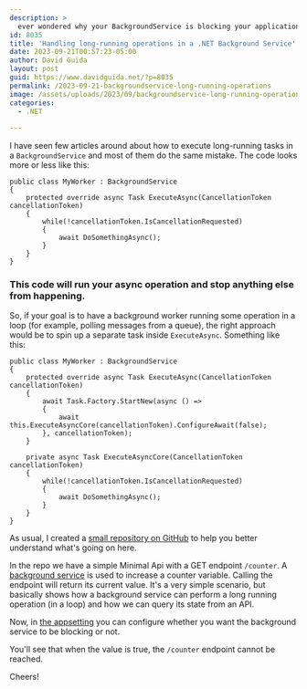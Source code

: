 ```yaml
---
description: >
  ever wondered why your BackgroundService is blocking your application? Let's find out how to fix it!
id: 8035
title: 'Handling long-running operations in a .NET Background Service'
date: 2023-09-21T00:57:23-05:00
author: David Guida
layout: post
guid: https://www.davidguida.net/?p=8035
permalink: /2023-09-21-backgroundservice-long-running-operations
image: /assets/uploads/2023/09/backgroundservice-long-running-operations.jpg
categories:  
  - .NET
  
---
```


I have seen few articles around about how to execute long-running tasks in a `BackgroundService` and most of them do the same mistake. The code looks more or less like this:
```
public class MyWorker : BackgroundService
{
    protected override async Task ExecuteAsync(CancellationToken cancellationToken)
    {
        while(!cancellationToken.IsCancellationRequested)
        {
            await DoSomethingAsync();
        }
    }
}
```

### This code will run your async operation and stop anything else from happening. 

So, if your goal is to have a background worker running some operation in a loop (for example, polling messages from a queue), the right approach would be to spin up a separate task inside `ExecuteAsync`. Something like this:

```
public class MyWorker : BackgroundService
{
    protected override async Task ExecuteAsync(CancellationToken cancellationToken)
    {
        await Task.Factory.StartNew(async () =>
        {
            await this.ExecuteAsyncCore(cancellationToken).ConfigureAwait(false);
        }, cancellationToken);
    }

    private async Task ExecuteAsyncCore(CancellationToken cancellationToken)
    {
        while(!cancellationToken.IsCancellationRequested)
        {
            await DoSomethingAsync();
        }
    }
}
```

As usual, I created a <a href='https://github.com/mizrael/BlockingBackgroundService' target='_blank'>small repository on GitHub</a> to help you better understand what's going on here.

In the repo we have a simple Minimal Api with a GET endpoint `/counter`. A <a href='https://github.com/mizrael/BlockingBackgroundService/blob/main/BlockingBackgroundService/MyBackgroundService.cs' target='_blank'>background service</a> is used to increase a counter variable. Calling the endpoint will return its current value. It's a very simple scenario, but basically shows how a background service can perform a long running operation (in a loop) and how we can query its state from an API.

Now, in <a href='https://github.com/mizrael/BlockingBackgroundService/blob/193f7b3f98906ac1b1ded52e75b671438b3364d0/BlockingBackgroundService/appsettings.json#L9' target='_blank'>the appsetting</a> you can configure whether you want the background service to be blocking or not.

You'll see that when the value is true, the `/counter` endpoint cannot be reached.

Cheers!